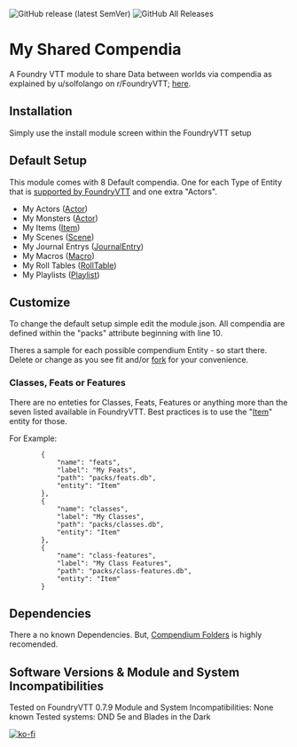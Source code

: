 ![GitHub release (latest SemVer)](https://img.shields.io/github/v/release/stschoelzel/My-Shared-Compendia?include_prereleases) 
![GitHub All Releases](https://img.shields.io/github/downloads/stschoelzel/My-Shared-Compendia/total) 

# My Shared Compendia
A Foundry VTT module to share Data between worlds via compendia as explained by u/solfolango on r/FoundryVTT; [here](https://www.reddit.com/r/FoundryVTT/comments/fvw3c7/how_to_create_a_tiny_module_for_shared_content/ "here").

## Installation
Simply use the install module screen within the FoundryVTT setup

## Default Setup
This module comes with 8 Default compendia. One for each Type of Entity that is [supported by FoundryVTT](https://foundryvtt.com/article/compendium/ "supported by FoundryVTT") and one extra "Actors".
- My Actors ([Actor](https://foundryvtt.com/api/Actor.html "Actor"))
- My Monsters ([Actor](https://foundryvtt.com/api/Actor.html "Actor"))
- My Items ([Item](https://foundryvtt.com/api/Item.html "Item"))
- My Scenes ([Scene](https://foundryvtt.com/api/Scene.html "Scene"))
- My Journal Entrys ([JournalEntry](https://foundryvtt.com/api/JournalEntry.html "JournalEntry"))
- My Macros ([Macro](https://foundryvtt.com/api/Macro.html "Macro"))
- My Roll Tables ([RollTable](https://foundryvtt.com/api/RollTable.html "RollTable"))
- My Playlists ([Playlist](https://foundryvtt.com/api/Playlist.html "Playlist"))

## Customize
To change the default setup simple edit the module.json. All compendia are defined within the "packs" attribute beginning with line 10. 

Theres a sample for each possible compendium Entity - so start there.
Delete or change as you see fit and/or [fork](https://github.com/user/repository/fork) for your convenience.


### Classes, Feats or Features
There are no enteties for Classes, Feats, Features or anything more than the seven listed available in FoundryVTT. Best practices is to use the "[Item](https://foundryvtt.com/api/Item.html "Item")"  entity for those.

For Example:

    		{
    			"name": "feats",
    			"label": "My Feats",
    			"path": "packs/feats.db",
    			"entity": "Item"
    		},
    		{
    			"name": "classes",
    			"label": "My Classes",
    			"path": "packs/classes.db",
    			"entity": "Item"
    		},
    		{
    			"name": "class-features",
    			"label": "My Class Features",
    			"path": "packs/class-features.db",
    			"entity": "Item"
    		}



## Dependencies
There a no known Dependencies.
But, [Compendium Folders](https://github.com/earlSt1/vtt-compendium-folders "Compendium Folders") is highly recomended.

## Software Versions & Module and System Incompatibilities
Tested on FoundryVTT 0.7.9
Module and System Incompatibilities: None known
Tested systems: DND 5e and Blades in the Dark

[![ko-fi](https://ko-fi.com/img/githubbutton_sm.svg)](https://ko-fi.com/naftali)
